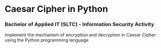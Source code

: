 # Caesar Cipher in Python

### Bachelor of Applied IT (SLTC) - Information Security Activity

Implement the mechanism of encryption and decryption in Caesar Cipher using the Python programming language
